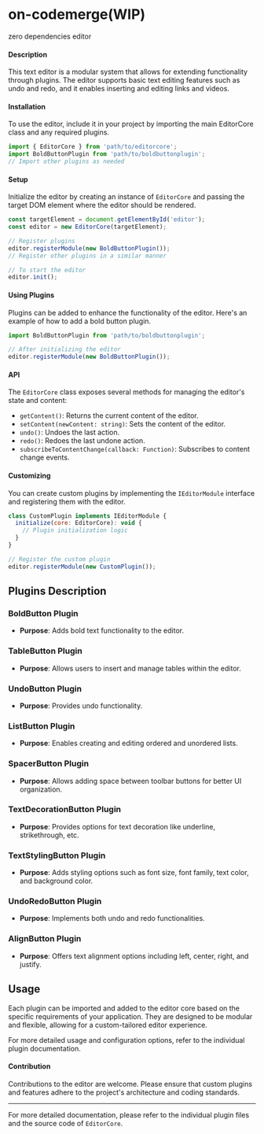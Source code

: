 # on-codemerge(WIP)

zero dependencies editor

#### Description

This text editor is a modular system that allows for extending functionality through plugins. The editor supports basic text editing features such as undo and redo, and it enables inserting and editing links and videos.

#### Installation

To use the editor, include it in your project by importing the main EditorCore class and any required plugins.

```javascript
import { EditorCore } from 'path/to/editorcore';
import BoldButtonPlugin from 'path/to/boldbuttonplugin';
// Import other plugins as needed
```

#### Setup

Initialize the editor by creating an instance of `EditorCore` and passing the target DOM element where the editor should be rendered.

```javascript
const targetElement = document.getElementById('editor');
const editor = new EditorCore(targetElement);

// Register plugins
editor.registerModule(new BoldButtonPlugin());
// Register other plugins in a similar manner

// To start the editor
editor.init();
```

#### Using Plugins

Plugins can be added to enhance the functionality of the editor. Here's an example of how to add a bold button plugin.

```javascript
import BoldButtonPlugin from 'path/to/boldbuttonplugin';

// After initializing the editor
editor.registerModule(new BoldButtonPlugin());
```

#### API

The `EditorCore` class exposes several methods for managing the editor's state and content:

- `getContent()`: Returns the current content of the editor.
- `setContent(newContent: string)`: Sets the content of the editor.
- `undo()`: Undoes the last action.
- `redo()`: Redoes the last undone action.
- `subscribeToContentChange(callback: Function)`: Subscribes to content change events.

#### Customizing

You can create custom plugins by implementing the `IEditorModule` interface and registering them with the editor.

```javascript
class CustomPlugin implements IEditorModule {
  initialize(core: EditorCore): void {
    // Plugin initialization logic
  }
}

// Register the custom plugin
editor.registerModule(new CustomPlugin());
```

## Plugins Description

### BoldButton Plugin
- **Purpose**: Adds bold text functionality to the editor.

### TableButton Plugin
- **Purpose**: Allows users to insert and manage tables within the editor.

### UndoButton Plugin
- **Purpose**: Provides undo functionality.

### ListButton Plugin
- **Purpose**: Enables creating and editing ordered and unordered lists.

### SpacerButton Plugin
- **Purpose**: Allows adding space between toolbar buttons for better UI organization.

### TextDecorationButton Plugin
- **Purpose**: Provides options for text decoration like underline, strikethrough, etc.

### TextStylingButton Plugin
- **Purpose**: Adds styling options such as font size, font family, text color, and background color.

### UndoRedoButton Plugin
- **Purpose**: Implements both undo and redo functionalities.

### AlignButton Plugin
- **Purpose**: Offers text alignment options including left, center, right, and justify.

## Usage
Each plugin can be imported and added to the editor core based on the specific requirements of your application. They are designed to be modular and flexible, allowing for a custom-tailored editor experience.

For more detailed usage and configuration options, refer to the individual plugin documentation.


#### Contribution

Contributions to the editor are welcome. Please ensure that custom plugins and features adhere to the project's architecture and coding standards.

---

For more detailed documentation, please refer to the individual plugin files and the source code of `EditorCore`.
